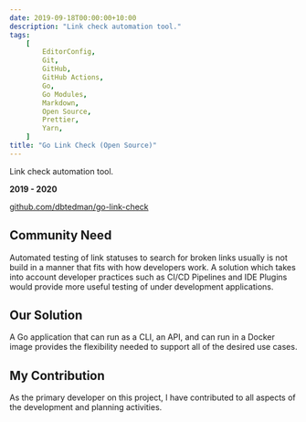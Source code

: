 ```yaml
---
date: 2019-09-18T00:00:00+10:00
description: "Link check automation tool."
tags:
    [
        EditorConfig,
        Git,
        GitHub,
        GitHub Actions,
        Go,
        Go Modules,
        Markdown,
        Open Source,
        Prettier,
        Yarn,
    ]
title: "Go Link Check (Open Source)"
---
```


Link check automation tool.

**2019 - 2020**

[github.com/dbtedman/go-link-check](https://github.com/dbtedman/go-link-check)

## Community Need

Automated testing of link statuses to search for broken links usually is not build in a manner that fits with how developers work. A solution which takes into account developer practices such as CI/CD Pipelines and IDE Plugins would provide more useful testing of under development applications.

## Our Solution

A Go application that can run as a CLI, an API, and can run in a Docker image provides the flexibility needed to support all of the desired use cases.

## My Contribution

As the primary developer on this project, I have contributed to all aspects of the development and planning activities.
